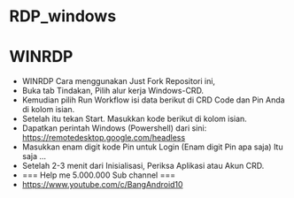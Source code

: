 # RDP_windows
# WINRDP
- WINRDP Cara menggunakan Just Fork Repositori ini, 
- Buka tab Tindakan, Pilih alur kerja Windows-CRD. 
- Kemudian pilih Run Workflow isi data berikut di CRD Code dan Pin Anda di kolom isian. 
- Setelah itu tekan Start. Masukkan kode berikut di kolom isian. 
- Dapatkan perintah Windows (Powershell) dari sini: https://remotedesktop.google.com/headless 
- Masukkan enam digit kode Pin untuk Login (Enam digit Pin apa saja) Itu saja ... 
- Setelah 2-3 menit dari Inisialisasi, Periksa Aplikasi atau Akun CRD.
- === Help me 5.000.000 Sub channel === 
- https://www.youtube.com/c/BangAndroid10
